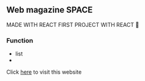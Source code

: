## Web magazine SPACE

MADE WITH REACT
FIRST PROJECT WITH REACT 🙌
### Function

* list
* 

Click [here](https://minyeokang.github.io/space/) to visit this website 
